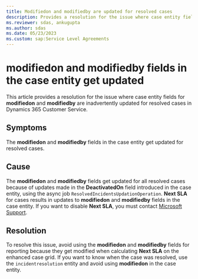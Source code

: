 ```yaml
---
title: Modifiedon and modifiedby are updated for resolved cases
description: Provides a resolution for the issue where case entity fields for modifiedon and modifiedby are inadvertently updated for resolved cases in Dynamics 365 Customer Service.
ms.reviewer: sdas, ankugupta
ms.author: sdas
ms.date: 05/23/2023
ms.custom: sap:Service Level Agreements
---
```

# modifiedon and modifiedby fields in the case entity get updated

This article provides a resolution for the issue where case entity fields for **modifiedon** and **modifiedby** are inadvertently updated for resolved cases in Dynamics 365 Customer Service.

## Symptoms

The **modifiedon** and **modifiedby** fields in the case entity get updated for resolved cases.

## Cause

The **modifiedon** and **modifiedby** fields get updated for all resolved cases because of updates made in the **DeactivatedOn** field introduced in the case entity, using the async job `ResolvedIncidentsUpdationOperation`. **Next SLA** for cases results in updates to **modifiedon** and **modifiedby** fields in the case entity. If you want to disable **Next SLA**, you must contact [Microsoft Support](https://support.microsoft.com/).

## Resolution

To resolve this issue, avoid using the **modifiedon** and **modifiedby** fields for reporting because they get modified when calculating **Next SLA** on the enhanced case grid. If you want to know when the case was resolved, use the `incidentresolution` entity and avoid using **modifiedon** in the case entity.
